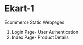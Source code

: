 # Ekart-1
Ecommerce Static Webpages

1. Login Page- User Authentication
2. Index Page- Product Details
   
